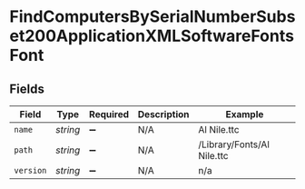# FindComputersBySerialNumberSubset200ApplicationXMLSoftwareFontsFont


## Fields

| Field                      | Type                       | Required                   | Description                | Example                    |
| -------------------------- | -------------------------- | -------------------------- | -------------------------- | -------------------------- |
| `name`                     | *string*                   | :heavy_minus_sign:         | N/A                        | Al Nile.ttc                |
| `path`                     | *string*                   | :heavy_minus_sign:         | N/A                        | /Library/Fonts/Al Nile.ttc |
| `version`                  | *string*                   | :heavy_minus_sign:         | N/A                        | n/a                        |